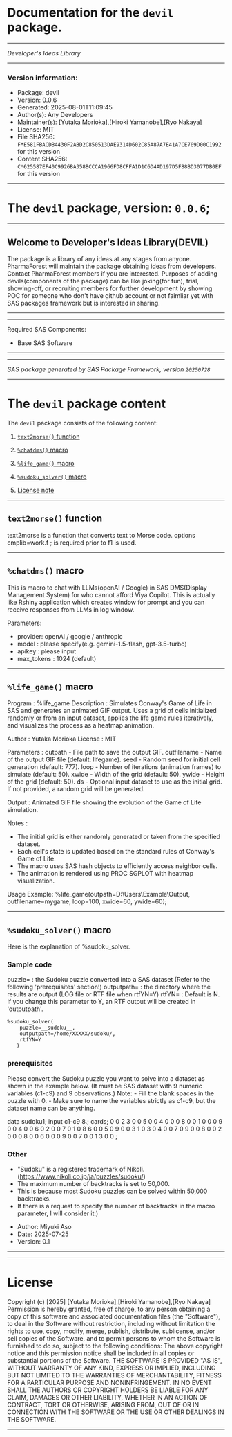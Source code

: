 ﻿# Documentation for the `devil` package.
  
----------------------------------------------------------------
 
 *Developer's Ideas Library* 
  
----------------------------------------------------------------
 
### Version information:
  
- Package: devil
- Version: 0.0.6
- Generated: 2025-08-01T11:09:45
- Author(s): Any Developers
- Maintainer(s): [Yutaka Morioka],[Hiroki Yamanobe],[Ryo Nakaya]
- License: MIT
- File SHA256: `F*E581FBACDB4430F2ABD2C850513DAE9314D602C85A87A7E41A7CE709D00C1992` for this version
- Content SHA256: `C*625587EF40C9926BA358BCCCA1966FD8CFFA1D1C6D4AD197D5F88BD3077DB0EF` for this version
  
---
 
# The `devil` package, version: `0.0.6`;
  
---
 
## Welcome to Developer's Ideas Library(DEVIL) ##
The package is a library of any ideas at any stages from anyone. PharmaForest will maintain the package obtaining ideas from developers. Contact PharmaForest members if you are interested. Purposes of adding devils(components of the package) can be like joking(for fun), trial, showing-off, or recruiting members for further development by showing POC for someone who don't have github account or not faimliar yet with SAS packages framework but is interested in sharing.
  
---
 
  
---
 
Required SAS Components: 
  - Base SAS Software
  
---
 
 
--------------------------------------------------------------------
 
*SAS package generated by SAS Package Framework, version `20250728`*
 
--------------------------------------------------------------------
 
# The `devil` package content
The `devil` package consists of the following content:
 
1. [`text2morse()` function ](#text2morse-functions-1 )
2. [`%chatdms()` macro ](#chatdms-macros-2 )
3. [`%life_game()` macro ](#lifegame-macros-3 )
4. [`%sudoku_solver()` macro ](#sudokusolver-macros-4 )
  
 
5. [License note](#license)
  
---
 
## `text2morse()` function <a name="text2morse-functions-1"></a> ######

text2morse is a function that converts text to Morse code.
options cmplib=work.f ; is required prior to f1 is used.

  
---
 
## `%chatdms()` macro <a name="chatdms-macros-2"></a> ######
This is macro to chat with LLMs(openAI / Google) in SAS DMS(Display Management System) for who cannot afford Viya Copilot. This is actually like Rshiny application which creates window for prompt and you can receive responses from LLMs in log window.

Parameters:
- provider: openAI / google / anthropic
- model : please specify(e.g. gemini-1.5-flash, gpt-3.5-turbo)
- apikey : please input
- max_tokens : 1024 (default)

  
---
 
## `%life_game()` macro <a name="lifegame-macros-3"></a> ######

Program     : %life_game
 Description : Simulates Conway's Game of Life in SAS and generates an animated GIF output.
               Uses a grid of cells initialized randomly or from an input dataset, applies 
               the life game rules iteratively, and visualizes the process as a heatmap animation.

 Author      : Yutaka Morioka
  License : MIT 

 Parameters  :
   outpath       - File path to save the output GIF.
   outfilename   - Name of the output GIF file (default: lifegame).
   seed          - Random seed for initial cell generation (default: 777).
   loop          - Number of iterations (animation frames) to simulate (default: 50).
   xwide         - Width of the grid (default: 50).
   ywide         - Height of the grid (default: 50).
   ds            - Optional input dataset to use as the initial grid. If not provided,
                   a random grid will be generated.

 Output      :
   Animated GIF file showing the evolution of the Game of Life simulation.

 Notes       :
 - The initial grid is either randomly generated or taken from the specified dataset.
 - Each cell's state is updated based on the standard rules of Conway's Game of Life.
 - The macro uses SAS hash objects to efficiently access neighbor cells.
 - The animation is rendered using PROC SGPLOT with heatmap visualization.

 Usage Example:
   %life_game(outpath=D:\Users\Example\Output, outfilename=mygame, loop=100, xwide=60, ywide=60);

  
---
 
## `%sudoku_solver()` macro <a name="sudokusolver-macros-4"></a> ######

Here is the explanation of %sudoku_solver.

### Sample code
puzzle=     : the Sudoku puzzle converted into a SAS dataset (Refer to the following 'prerequisites' section!)
outputpath= : the directory where the results are output (LOG file or RTF file when rtfYN=Y)
rtfYN=      : Default is N. If you change this parameter to Y, an RTF output will be created in 'outputpath'.
~~~sas
%sudoku_solver(
    puzzle=__sudoku__, 
    outputpath=/home/XXXXX/sudoku/, 
    rtfYN=Y
   )
~~~

### prerequisites
 <For input data> 
 Please convert the Sudoku puzzle you want to solve into a dataset as shown in the example below.
 (It must be SAS dataset with 9 numeric variables (c1-c9) and 9 observations.)
 Note: 
  - Fill the blank spaces in the puzzle with 0. 
  - Make sure to name the variables strictly as c1-c9, but the dataset name can be anything.
 
data sudoku1;
 input c1-c9 8.;
 cards;
0 0 2 3 0 0 5 0 0
4 0 0 0 8 0 0 1 0
0 0 9 0 0 4 0 0 6
0 2 0 0 7 0 1 0 8
6 0 0 5 0 9 0 0 3
1 0 3 0 4 0 0 7 0
9 0 0 8 0 0 2 0 0
0 8 0 0 6 0 0 0 9
0 0 7 0 0 1 3 0 0
;

### Other
 - "Sudoku" is a registered trademark of Nikoli. (https://www.nikoli.co.jp/ja/puzzles/sudoku/)
 - The maximum number of backtracks is set to 50,000. 
 - This is because most Sudoku puzzles can be solved within 50,000 backtracks.
 - If there is a request to specify the number of backtracks in the macro parameter, I will consider it:)
 
* Author:      Miyuki Aso
* Date:        2025-07-25
* Version:     0.1

  
---
 
  
---
 
# License <a name="license"></a> ######
 
Copyright (c) [2025]  [Yutaka Morioka],[Hiroki Yamanobe],[Ryo Nakaya]
Permission is hereby granted, free of charge, to any person obtaining a copy
of this software and associated documentation files (the "Software"), to deal
in the Software without restriction, including without limitation the rights
to use, copy, modify, merge, publish, distribute, sublicense, and/or sell
copies of the Software, and to permit persons to whom the Software is
furnished to do so, subject to the following conditions:
The above copyright notice and this permission notice shall be included
in all copies or substantial portions of the Software.
THE SOFTWARE IS PROVIDED "AS IS", WITHOUT WARRANTY OF ANY KIND, EXPRESS OR
IMPLIED, INCLUDING BUT NOT LIMITED TO THE WARRANTIES OF MERCHANTABILITY,
FITNESS FOR A PARTICULAR PURPOSE AND NONINFRINGEMENT. IN NO EVENT SHALL THE
AUTHORS OR COPYRIGHT HOLDERS BE LIABLE FOR ANY CLAIM, DAMAGES OR OTHER
LIABILITY, WHETHER IN AN ACTION OF CONTRACT, TORT OR OTHERWISE, ARISING FROM,
OUT OF OR IN CONNECTION WITH THE SOFTWARE OR THE USE OR OTHER DEALINGS IN THE
SOFTWARE.
  
---
 
